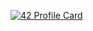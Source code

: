 [![42 Profile Card](https://1337-readme.vercel.app/api/profile?cursus=42&dark=true&login=zael-mab)](https://github.com/mohouyizme/1337-readme)
